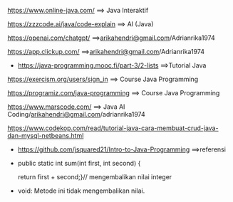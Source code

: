 https://www.online-java.com/   ==> Java Interaktif

https://zzzcode.ai/java/code-explain ==> AI (Java)

https://openai.com/chatgpt/ ==>arikahendri@gmail.com/Adrianrika1974

https://app.clickup.com/ ==>arikahendri@gmail.com/Adrianrika1974

- https://java-programming.mooc.fi/part-3/2-lists ==>Tutorial Java

https://exercism.org/users/sign_in  ==> Course Java Programming

https://programiz.com/java-programming   ==> Course Java Programming

https://www.marscode.com/      ==> Java AI Coding/arikahendri@gmail.com/adrianrika1974

https://www.codekop.com/read/tutorial-java-cara-membuat-crud-java-dan-mysql-netbeans.html

- https://github.com/jsquared21/Intro-to-Java-Programming  ==>referensi

- public static int sum(int first, int second) {
  
  return first + second;}// mengembalikan nilai integer

 - void: Metode ini tidak mengembalikan nilai.

 
